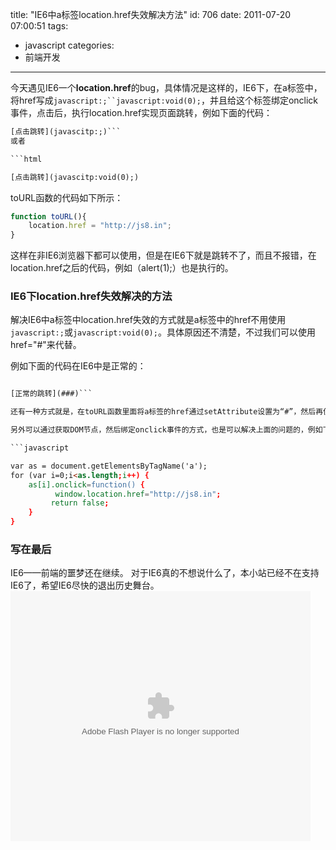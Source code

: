 title: "IE6中a标签location.href失效解决方法"
id: 706
date: 2011-07-20 07:00:51
tags:
- javascript
categories:
- 前端开发
---
今天遇见IE6一个**location.href**的bug，具体情况是这样的，IE6下，在a标签中，将href写成`javascript:;``javascript:void(0);`，并且给这个标签绑定onclick事件，点击后，执行location.href实现页面跳转，例如下面的代码：

```html
[点击跳转](javascitp:;)```
或者

```html

[点击跳转](javascitp:void(0);)
```
toURL函数的代码如下所示：

```javascript
function toURL(){
	location.href = "http://js8.in";
}
```
这样在非IE6浏览器下都可以使用，但是在IE6下就是跳转不了，而且不报错，在location.href之后的代码，例如（alert(1);）也是执行的。

### IE6下location.href失效解决的方法

解决IE6中a标签中location.href失效的方式就是a标签中的href不用使用`javascript:;`或`javascript:void(0);`。具体原因还不清楚，不过我们可以使用href="#"来代替。
<!--more-->
例如下面的代码在IE6中是正常的：

```html

[正常的跳转](###)```

还有一种方式就是，在toURL函数里面将a标签的href通过setAttribute设置为“#”，然后再使用location.href跳转也是可以的。

另外可以通过获取DOM节点，然后绑定onclick事件的方式，也是可以解决上面的问题的，例如下面的代码：

```javascript

var as = document.getElementsByTagName('a');
for (var i=0;i<as.length;i++) {
    as[i].onclick=function() {
          window.location.href="http://js8.in";
         return false;
    }
}
```

### 写在最后

IE6——前端的噩梦还在继续。
对于IE6真的不想说什么了，本小站已经不在支持IE6了，希望IE6尽快的退出历史舞台。
<embed src="http://www.tudou.com/v/8nmFnHVLFWs/v.swf" type="application/x-shockwave-flash" allowscriptaccess="always" allowfullscreen="true" wmode="opaque" width="480" height="400"></embed>